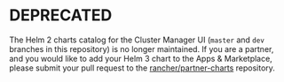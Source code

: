 # **DEPRECATED**

The Helm 2 charts catalog for the Cluster Manager UI (`master` and `dev` branches in this repository) is no longer maintained. If you are a partner, and you would like to add your Helm 3 chart to the Apps & Marketplace, please submit your pull request to the [rancher/partner-charts](https://github.com/rancher/partner-charts/) repository.

